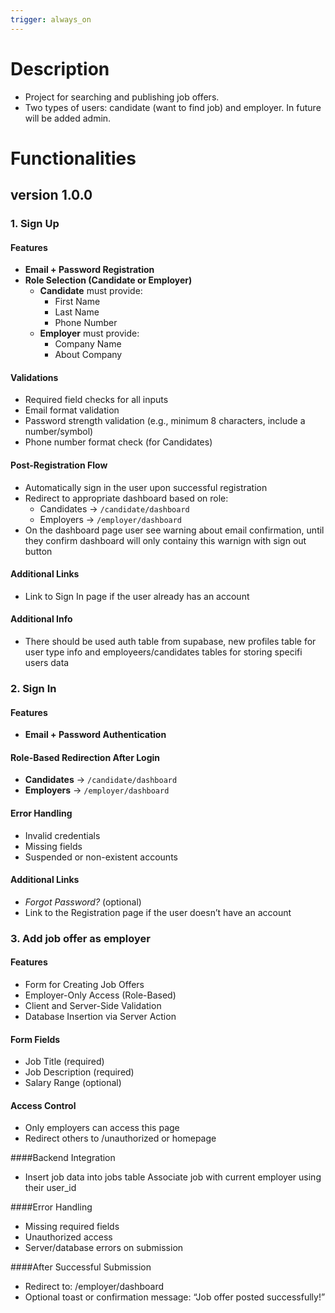 ```yaml
---
trigger: always_on
---
```


# Description

- Project for searching and publishing job offers.
- Two types of users: candidate (want to find job) and employer. In future will be added admin.

# Functionalities

## version 1.0.0

### 1. Sign Up

#### Features

- **Email + Password Registration**
- **Role Selection (Candidate or Employer)**
    - **Candidate** must provide:
        - First Name
        - Last Name
        - Phone Number
    - **Employer** must provide:
        - Company Name
        - About Company

#### Validations

- Required field checks for all inputs
- Email format validation
- Password strength validation (e.g., minimum 8 characters, include a number/symbol)
- Phone number format check (for Candidates)

#### Post-Registration Flow

- Automatically sign in the user upon successful registration
- Redirect to appropriate dashboard based on role:
    - Candidates → `/candidate/dashboard`
    - Employers → `/employer/dashboard`
- On the dashboard page user see warning about email confirmation, until they confirm dashboard will only containy this warnign with sign out button

#### Additional Links

- Link to Sign In page if the user already has an account

#### Additional Info

- There should be used auth table from supabase, new profiles table for user type info and employeers/candidates tables for storing specifi users data

### 2. Sign In

#### Features

- **Email + Password Authentication**

#### Role-Based Redirection After Login

- **Candidates** → `/candidate/dashboard`
- **Employers** → `/employer/dashboard`

#### Error Handling

- Invalid credentials
- Missing fields
- Suspended or non-existent accounts

#### Additional Links

- _Forgot Password?_ (optional)
- Link to the Registration page if the user doesn’t have an account

### 3. Add job offer as employer

#### Features

- Form for Creating Job Offers
- Employer-Only Access (Role-Based)
- Client and Server-Side Validation
- Database Insertion via Server Action

#### Form Fields

- Job Title (required)
- Job Description (required)
- Salary Range (optional)

#### Access Control

- Only employers can access this page
- Redirect others to /unauthorized or homepage

####Backend Integration

- Insert job data into jobs table
  Associate job with current employer using their user_id

####Error Handling

- Missing required fields
- Unauthorized access
- Server/database errors on submission

####After Successful Submission

- Redirect to: /employer/dashboard
- Optional toast or confirmation message: “Job offer posted successfully!”
